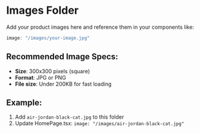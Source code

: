 # Images Folder

Add your product images here and reference them in your components like:

```typescript
image: "/images/your-image.jpg"
```

## Recommended Image Specs:
- **Size**: 300x300 pixels (square)
- **Format**: JPG or PNG
- **File size**: Under 200KB for fast loading

## Example:
1. Add `air-jordan-black-cat.jpg` to this folder
2. Update HomePage.tsx: `image: "/images/air-jordan-black-cat.jpg"`